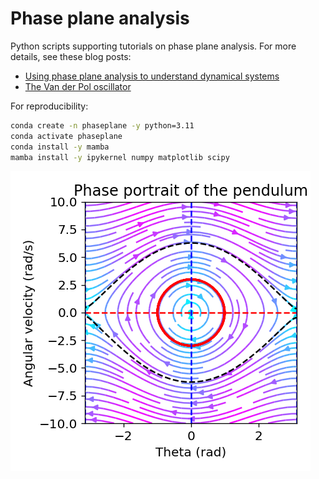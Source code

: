# Phase plane analysis

Python scripts supporting tutorials on phase plane analysis. For more details, see these blog posts:

* [Using phase plane analysis to understand dynamical systems](https://www.fabriziomusacchio.com/blog/2024-03-17-phase_plane_analysis/)
* [The Van der Pol oscillator](https://www.fabriziomusacchio.com/blog/2024-03-24-van_der_pol_oscillator/)

For reproducibility:

```bash
conda create -n phaseplane -y python=3.11
conda activate phaseplane
conda install -y mamba
mamba install -y ipykernel numpy matplotlib scipy
```


![img](figures/pendulum_phase_portrait_z1.0_0_thumb.png)